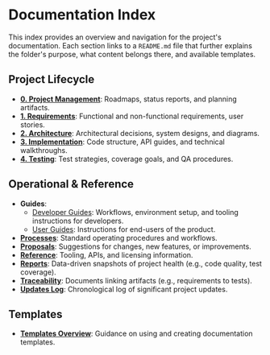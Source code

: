 # Documentation Index

This index provides an overview and navigation for the project's documentation. Each section links to a `README.md` file that further explains the folder's purpose, what content belongs there, and available templates.

## Project Lifecycle

-   **[0. Project Management](./0-project-management/README.md)**: Roadmaps, status reports, and planning artifacts.
-   **[1. Requirements](./1-requirements/README.md)**: Functional and non-functional requirements, user stories.
-   **[2. Architecture](./2-architecture/README.md)**: Architectural decisions, system designs, and diagrams.
-   **[3. Implementation](./3-implementation/README.md)**: Code structure, API guides, and technical walkthroughs.
-   **[4. Testing](./4-testing/README.md)**: Test strategies, coverage goals, and QA procedures.

## Operational & Reference

-   **Guides**:
    -   [Developer Guides](./guides/developer/README.md): Workflows, environment setup, and tooling instructions for developers.
    -   [User Guides](./guides/user/README.md): Instructions for end-users of the product.
-   **[Processes](./processes/README.md)**: Standard operating procedures and workflows.
-   **[Proposals](./proposals/README.md)**: Suggestions for changes, new features, or improvements.
-   **[Reference](./reference/README.md)**: Tooling, APIs, and licensing information.
-   **[Reports](./reports/README.md)**: Data-driven snapshots of project health (e.g., code quality, test coverage).
-   **[Traceability](./traceability/README.md)**: Documents linking artifacts (e.g., requirements to tests).
-   **[Updates Log](./updates/README.md)**: Chronological log of significant project updates.

## Templates

-   **[Templates Overview](./_template/README.md)**: Guidance on using and creating documentation templates.